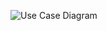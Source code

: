 ![Use Case Diagram](https://user-images.githubusercontent.com/46083782/66724124-aa04f700-ee2a-11e9-82b9-26c23f61e372.jpg)
